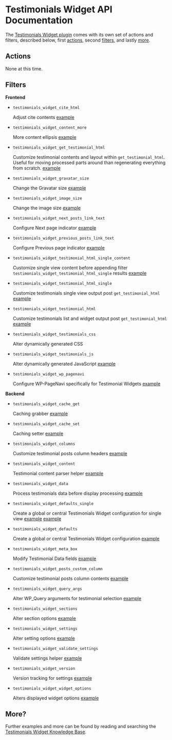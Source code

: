 Testimonials Widget API Documentation
=====================================

The [Testimonials Widget plugin](http://wordpress.org/plugins/testimonials-widget/) comes with its own set of actions and filters, described below, first [actions](#actions), second [filters](#filters), and lastly [more](#more).

Actions
-------

None at this time.

Filters
-------

**Frontend**

* `testimonials_widget_cite_html`

	Adjust cite contents [example](https://aihrus.zendesk.com/entries/24012926-How-do-I-add-the-date-to-the-cite-)

* `testimonials_widget_content_more`

	More content ellipsis [example](https://aihrus.zendesk.com/entries/23691577-How-do-I-change-the-more-content-ellipsis-)

* `testimonials_widget_get_testimonial_html`

	Customize testimonial contents and layout within `get_testimonial_html`. Useful for moving processed parts around than regenerating everything from scratch. [example](https://aihrus.zendesk.com/entries/23693433-How-do-I-use-filter-testimonials-widget-get-testimonial-html-)

* `testimonials_widget_gravatar_size`

	Change the Gravatar size [example](https://aihrus.zendesk.com/entries/23679271-How-do-I-change-the-Gravatar-size-)

* `testimonials_widget_image_size`

	Change the image size [example](https://aihrus.zendesk.com/entries/23677122-How-do-I-change-the-image-size-)

* `testimonials_widget_next_posts_link_text`

	Configure Next page indicator [example](https://aihrus.zendesk.com/entries/23691587-How-do-I-configure-Next-and-Previous-page-indicators-)

* `testimonials_widget_previous_posts_link_text`

	Configure Previous page indicator [example](https://aihrus.zendesk.com/entries/23691587-How-do-I-configure-Next-and-Previous-page-indicators-)

* `testimonials_widget_testimonial_html_single_content`

	Customize single view content before appending filter `testimonials_widget_testimonial_html_single` results [example](https://gist.github.com/michael-cannon/5833657)

* `testimonials_widget_testimonial_html_single`

	Customize testimonials single view output post `get_testimonial_html` [example](https://aihrus.zendesk.com/entries/23679391-How-do-I-customize-my-testimonial-single-output-)

* `testimonials_widget_testimonial_html`

	Customize testimonials list and widget output post `get_testimonial_html` [example](https://aihrus.zendesk.com/entries/23693413-How-do-I-customize-my-testimonial-list-and-widget-output-)

* `testimonials_widget_testimonials_css`

	Alter dynamically generated CSS

* `testimonials_widget_testimonials_js`

	Alter dynamically generated JavaScript [example](https://gist.github.com/michael-cannon/5833678)

* `testimonials_widget_wp_pagenavi`

	Configure WP-PageNavi specifically for Testimonial Widgets [example](https://aihrus.zendesk.com/entries/23679361-How-do-I-get-page-numbers-for-pagination-)


**Backend**

* `testimonials_widget_cache_get`
	
	Caching grabber [example](https://gist.github.com/michael-cannon/5833685)

* `testimonials_widget_cache_set`
	
	Caching setter [example](https://gist.github.com/michael-cannon/5833685)

* `testimonials_widget_columns`

	Customize testimonial posts column headers [example](https://gist.github.com/michael-cannon/5833693)

* `testimonials_widget_content`

	Testimonial content parser helper [example](https://gist.github.com/michael-cannon/5833700)

* `testimonials_widget_data`

	Process testimonials data before display processing [example](https://aihrus.zendesk.com/entries/23692056-How-do-I-filter-the-testimonials-data-before-display-processing-)

* `testimonials_widget_defaults_single`

	Create a global or central Testimonials Widget configuration for single view [example](https://aihrus.zendesk.com/entries/23679071-How-do-I-add-testimonial-excerpt-to-single-view-) [example](https://aihrus.zendesk.com/entries/23679111-How-do-I-show-the-expert-and-hide-the-image-in-the-testimonial-single-view-)

* `testimonials_widget_defaults`

	Create a global or central Testimonials Widget configuration [example](https://aihrus.zendesk.com/entries/23691607-How-do-I-use-filter-testimonials-widget-defaults-)

* `testimonials_widget_meta_box`

	Modify Testimonial Data fields [example](https://gist.github.com/michael-cannon/5833704)

* `testimonials_widget_posts_custom_column`

	Customize testimonial posts column contents [example](https://gist.github.com/michael-cannon/5833716)

* `testimonials_widget_query_args`

	Alter WP_Query arguments for testimonial selection [example](https://gist.github.com/michael-cannon/5833740)

* `testimonials_widget_sections`

	Alter section options [example](https://gist.github.com/michael-cannon/5833757)

* `testimonials_widget_settings`

	Alter setting options [example](https://gist.github.com/michael-cannon/5833757)

* `testimonials_widget_validate_settings`

	Validate settings helper [example](https://gist.github.com/michael-cannon/5833768)

* `testimonials_widget_version`

	Version tracking for settings [example](https://gist.github.com/michael-cannon/5833774)

* `testimonials_widget_widget_options`

	Alters displayed widget options [example](https://gist.github.com/michael-cannon/5833782)

More?
-----

Further examples and more can be found by reading and searching the [Testimonials Widget Knowledge Base](https://aihrus.zendesk.com/categories/20104507-Testimonials-Widget).

